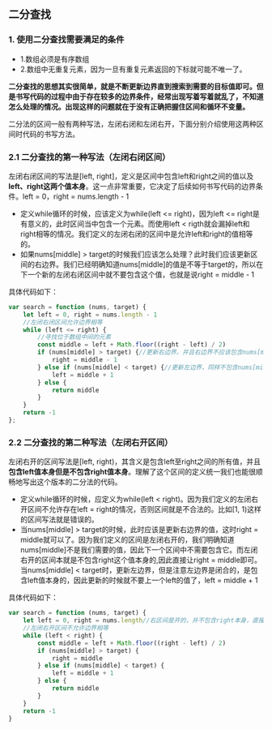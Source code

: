 ##  二分查找

### 1. 使用二分查找需要满足的条件

- 1.数组必须是有序数组
- 2.数组中无重复元素，因为一旦有重复元素返回的下标就可能不唯一了。

**二分查找的思想其实很简单，就是不断更新边界直到搜索到需要的目标值即可。但是书写代码的过程中由于存在较多的边界条件，经常出现写着写着就乱了，不知道怎么处理的情况。出现这样的问题就在于没有正确把握住区间和循环不变量。**

二分法的区间一般有两种写法，左闭右闭和左闭右开，下面分别介绍使用这两种区间时代码的书写方法。

### 2.1 二分查找的第一种写法（左闭右闭区间）

左闭右闭区间的写法是[left, right]，定义是区间中包含left和right之间的值以及**left、right这两个值本身**。这一点非常重要，它决定了后续如何书写代码的边界条件。left = 0，right = nums.length - 1

- 定义while循环的时候，应该定义为while(left <= right)，因为left <= right是有意义的，此时区间当中包含一个元素。而使用left < rigth就会漏掉left和right相等的情况。我们定义的左闭右闭的区间中是允许left和right的值相等的。
- 如果nums[middle] > target的时候我们应该怎么处理？此时我们应该更新区间的右边界。我们已经明确知道nums[middle]的值是不等于target的，所以在下一个新的左闭右闭区间中就不要包含这个值，也就是说right = middle - 1

具体代码如下：

```javascript
var search = function (nums, target) {
    let left = 0, right = nums.length - 1
    //左闭右闭区间允许边界相等
    while (left <= right) {
        //寻找位于数组中间的元素
        const middle = left + Math.floor((right - left) / 2)
        if (nums[middle] > target) {//更新右边界，并且右边界不应该包含nums[middle]这个元素
            right = middle - 1
        } else if (nums[middle] < target) {//更新左边界，同样不包含nums[middle]这个元素
            left = middle + 1
        } else {
            return middle
        }
    }
    return -1
};
```

### 2.2 二分查找的第二种写法（左闭右开区间）

左闭右开的区间写法是[left, right)，其含义是包含left至right之间的所有值，并且**包含left值本身但是不包含right值本身**。理解了这个区间的定义统一我们也能很顺畅地写出这个版本的二分法的代码。

- 定义while循环的时候，应定义为while(left < right)。因为我们定义的左闭右开区间不允许存在left = right的情况，否则区间就是不合法的。比如[1, 1)这样的区间写法就是错误的。
- 当nums[middle] > target的时候，此时应该是更新右边界的值，这时right = middle就可以了。因为我们定义的区间是左闭右开的，我们明确知道nums[middle]不是我们需要的值，因此下一个区间中不需要包含它。而左闭右开的区间本就是不包含right这个值本身的,因此直接让right = middle即可。当nums[middle] < target时，更新左边界，但是注意左边界是闭合的，是包含left值本身的，因此更新的时候就不要上一个left的值了，left = middle + 1

具体代码如下：

```javascript
var search = function (nums, target) {
    let left = 0, right = nums.length//右区间是开的，并不包含right本身，直接使用nums的长度即可
    //左闭右开区间不允许边界相等
    while (left < right) {
        const middle = left + Math.floor((right - left) / 2)
        if (nums[middle] > target) {
            right = middle
        } else if (nums[middle] < target) {
            left = middle + 1
        } else {
            return middle
        }
    }
    return -1
}
```





